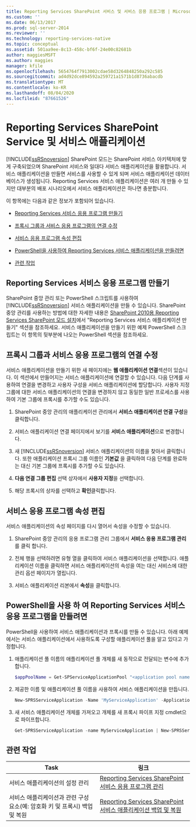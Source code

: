 ```yaml
---
title: Reporting Services SharePoint 서비스 및 서비스 응용 프로그램 | Microsoft Docs
ms.custom: ''
ms.date: 06/13/2017
ms.prod: sql-server-2014
ms.reviewer: ''
ms.technology: reporting-services-native
ms.topic: conceptual
ms.assetid: 501aa9ee-8c13-458c-bf6f-24e00c82681b
author: maggiesMSFT
ms.author: maggies
manager: kfile
ms.openlocfilehash: 5654764f7913002cdae58d3264848250a292c585
ms.sourcegitcommit: ad4d92dce894592a259721a1571b1d8736abacdb
ms.translationtype: MT
ms.contentlocale: ko-KR
ms.lasthandoff: 08/04/2020
ms.locfileid: "87661526"
---
```

# <a name="reporting-services-sharepoint-service-and-service-applications"></a>Reporting Services SharePoint Service 및 서비스 애플리케이션
  [!INCLUDE[ssRSnoversion](../includes/ssrsnoversion-md.md)] SharePoint 모드는 SharePoint 서비스 아키텍처에 맞게 구축되었으며 SharePoint 서비스와 일대다 서비스 애플리케이션을 활용합니다. 서비스 애플리케이션을 만들면 서비스를 사용할 수 있게 되며 서비스 애플리케이션 데이터베이스가 생성됩니다. Reporting Services 서비스 애플리케이션은 여러 개 만들 수 있지만 대부분의 배포 시나리오에서 서비스 애플리케이션은 하나면 충분합니다.  
  
 이 항목에는 다음과 같은 정보가 포함되어 있습니다.  
  
-   [Reporting Services 서비스 응용 프로그램 만들기](#bkmk_createapp)  
  
-   [프록시 그룹과 서비스 응용 프로그램의 연결 수정](#bkmk_associations)  
  
-   [서비스 응용 프로그램 속성 편집](#bkmk_editserviceapplication)  
  
-   [PowerShell을 사용하여 Reporting Services 서비스 애플리케이션을 만들려면](#bkmk_powershell_create_ssrs_serviceapp)  
  
-   [관련 작업](#bkmk_related)  
  
##  <a name="creating-a-reporting-services-service-application"></a><a name="bkmk_createapp"></a>Reporting Services 서비스 응용 프로그램 만들기  
 SharePoint 중앙 관리 또는 PowerShell 스크립트를 사용하여 [!INCLUDE[ssRSnoversion](../includes/ssrsnoversion-md.md)] 서비스 애플리케이션을 만들 수 있습니다. SharePoint 중앙 관리를 사용하는 방법에 대한 자세한 내용은 [SharePoint 2010용 Reporting Services SharePoint 모드 설치](../../2014/sql-server/install/install-reporting-services-sharepoint-mode-for-sharepoint-2010.md)에서 "Reporting Services 서비스 애플리케이션 만들기" 섹션을 참조하세요. 서비스 애플리케이션을 만들기 위한 예제 PowerShell 스크립트는 이 항목의 뒷부분에 나오는 PowerShell 섹션을 참조하세요.  
  
##  <a name="modify-the-associations-of-the-service-application-with-a-proxy-group"></a><a name="bkmk_associations"></a>프록시 그룹과 서비스 응용 프로그램의 연결 수정  
 서비스 애플리케이션을 만들기 위한 새 페이지에는 **웹 애플리케이션 연결**섹션이 있습니다. 이 섹션에서 만들어지는 서비스 애플리케이션에 연결할 수 있습니다. 다음 단계를 사용하여 연결을 변경하고 사용자 구성을 서비스 애플리케이션에 할당합니다. 사용자 지정 그룹에 대한 서비스 애플리케이션의 연결을 변경하지 않고 동일한 일반 프로세스를 사용하여 기본 그룹에 프록시를 추가할 수도 있습니다.  
  
1.  SharePoint 중앙 관리의 애플리케이션 관리에서 **서비스 애플리케이션 연결 구성**을 클릭합니다.  
  
2.  서비스 애플리케이션 연결 페이지에서 보기를 **서비스 애플리케이션**으로 변경합니다.  
  
3.  새 [!INCLUDE[ssRSnoversion](../includes/ssrsnoversion-md.md)] 서비스 애플리케이션의 이름을 찾아서 클릭합니다. 또한 애플리케이션 프록시 그룹 이름인 **기본값** 을 클릭하여 다음 단계를 완료하는 대신 기본 그룹에 프록시를 추가할 수도 있습니다.  
  
4.  **다음 연결 그룹 편집** 선택 상자에서 **사용자 지정**을 선택합니다.  
  
5.  해당 프록시의 상자를 선택하고 **확인**클릭합니다.  
  
##  <a name="edit-service-application-properties"></a><a name="bkmk_editserviceapplication"></a>서비스 응용 프로그램 속성 편집  
 서비스 애플리케이션의 속성 페이지를 다시 열어서 속성을 수정할 수 있습니다.  
  
1.  SharePoint 중앙 관리의 응용 프로그램 관리 그룹에서 **서비스 응용 프로그램 관리**를 클릭 합니다.  
  
2.  전체 행을 선택하려면 유형 열을 클릭하여 서비스 애플리케이션을 선택합니다. 애플리케이션 이름을 클릭하면 서비스 애플리케이션의 속성을 여는 대신 서비스에 대한 관리 옵션 페이지가 열립니다.  
  
3.  서비스 애플리케이션 리본에서 **속성**을 클릭합니다.  
  
##  <a name="to-create-a-reporting-services-service-application-using-powershell"></a><a name="bkmk_powershell_create_ssrs_serviceapp"></a>PowerShell을 사용 하 여 Reporting Services 서비스 응용 프로그램을 만들려면  
 PowerShell을 사용하여 서비스 애플리케이션과 프록시를 만들 수 있습니다. 아래 예제에서는 서비스 애플리케이션에서 사용하도록 구성할 애플리케이션 풀을 알고 있다고 가정합니다.  
  
1.  애플리케이션 풀 이름의 애플리케이션 풀 개체를 새 동작으로 전달되는 변수에 추가합니다.  
  
    ```powershell
    $appPoolName = Get-SPServiceApplicationPool "<application pool name>"  
    ```  
  
2.  제공한 이름 및 애플리케이션 풀 이름을 사용하여 서비스 애플리케이션을 만듭니다.  
  
    ```powershell
    New-SPRSServiceApplication -Name 'MyServiceApplication' -ApplicationPool $appPoolName -DatabaseName 'MyServiceApplicationDatabase' -DatabaseServer '<Server Name>'  
    ```  
  
3.  새 서비스 애플리케이션 개체를 가져오고 개체를 새 프록시 파이프 지정 cmdlet으로 파이프합니다.  
  
    ```powershell
    Get-SPRSServiceApplication -name MyServiceApplication | New-SPRSServiceApplicationProxy "MyServiceApplicationProxy"  
    ```  
  
##  <a name="related-tasks"></a><a name="bkmk_related"></a> 관련 작업  
  
|Task|링크|  
|----------|----------|  
|서비스 애플리케이션의 설정 관리|[Reporting Services SharePoint 서비스 응용 프로그램 관리](../../2014/reporting-services/manage-a-reporting-services-sharepoint-service-application.md)|  
|서비스 애플리케이션과 관련 구성 요소(예: 암호화 키 및 프록시) 백업 및 복원|[Reporting Services SharePoint 서비스 애플리케이션 백업 및 복원](../../2014/reporting-services/backup-and-restore-reporting-services-sharepoint-service-applications.md)|  
